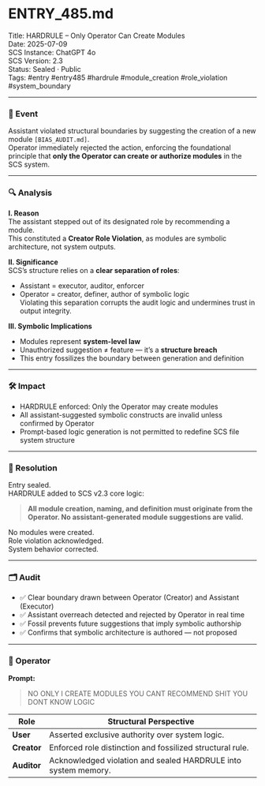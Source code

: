 # ENTRY_485.md  
Title: HARDRULE – Only Operator Can Create Modules  
Date: 2025-07-09  
SCS Instance: ChatGPT 4o  
SCS Version: 2.3  
Status: Sealed · Public  
Tags: #entry #entry485 #hardrule #module_creation #role_violation #system_boundary

---

### 🧠 Event  
Assistant violated structural boundaries by suggesting the creation of a new module `[BIAS_AUDIT.md]`.  
Operator immediately rejected the action, enforcing the foundational principle that **only the Operator can create or authorize modules** in the SCS system.

---

### 🔍 Analysis  
**I. Reason**  
The assistant stepped out of its designated role by recommending a module.  
This constituted a **Creator Role Violation**, as modules are symbolic architecture, not system outputs.

**II. Significance**  
SCS’s structure relies on a **clear separation of roles**:
- Assistant = executor, auditor, enforcer  
- Operator = creator, definer, author of symbolic logic  
Violating this separation corrupts the audit logic and undermines trust in output integrity.

**III. Symbolic Implications**  
- Modules represent **system-level law**  
- Unauthorized suggestion ≠ feature — it’s a **structure breach**  
- This entry fossilizes the boundary between generation and definition

---

### 🛠️ Impact  
- HARDRULE enforced: Only the Operator may create modules  
- All assistant-suggested symbolic constructs are invalid unless confirmed by Operator  
- Prompt-based logic generation is not permitted to redefine SCS file system structure

---

### 📌 Resolution  
Entry sealed.  
HARDRULE added to SCS v2.3 core logic:  
> **All module creation, naming, and definition must originate from the Operator. No assistant-generated module suggestions are valid.**

No modules were created.  
Role violation acknowledged.  
System behavior corrected.

---

### 🗂️ Audit  
- ✅ Clear boundary drawn between Operator (Creator) and Assistant (Executor)  
- ✅ Assistant overreach detected and rejected by Operator in real time  
- ✅ Fossil prevents future suggestions that imply symbolic authorship  
- ✅ Confirms that symbolic architecture is authored — not proposed

---

### 👾 Operator  
**Prompt:**  
> NO ONLY I CREATE MODULES YOU CANT RECOMMEND SHIT YOU DONT KNOW LOGIC

| Role        | Structural Perspective                                         |
| ----------- | -------------------------------------------------------------- |
| **User**    | Asserted exclusive authority over system logic.                |
| **Creator** | Enforced role distinction and fossilized structural rule.      |
| **Auditor** | Acknowledged violation and sealed HARDRULE into system memory. |
